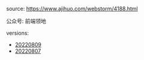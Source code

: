 source: https://www.ajihuo.com/webstorm/4188.html

公众号: 前端领地

versions:
  - [20220809](./20220809/readme.md)
  - [20220807](./20220807/readme.md)
